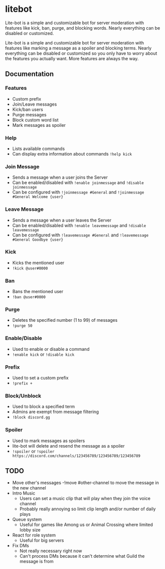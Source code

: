 # litebot

Lite-bot is a simple and customizable bot for server moderation with features like kick, ban, purge, and blocking words. Nearly everything can be disabled or customized.

Lite-bot is a simple and customizable bot for server moderation with features like marking a message as a spoiler and blocking terms. Nearly everything can be disabled or customized so you only have to worry about the features you actually want. More features are always the way.

## Documentation

### Features

- Custom prefix
- Join/Leave messages
- Kick/ban users
- Purge messages
- Block custom word list
- Mark messages as spoiler

### Help

- Lists available commands
- Can display extra information about commands `!help kick`

### Join Message

- Sends a message when a user joins the Server
- Can be enabled/disabled with `!enable joinmessage` and `!disable joinmessage`
- Can be configured with `!joinmessage #General` and `!joinmessage #General Welcome {user}`

### Leave Message

- Sends a message when a user leaves the Server
- Can be enabled/disabled with `!enable leavemessage` and `!disable leavemessage`
- Can be configured with `!leavemessage #General` and `!leavemessage #General Goodbye {user}`

### Kick

- Kicks the mentioned user
- `!kick @user#0000`

### Ban

- Bans the mentioned user
- `!ban @user#0000`

### Purge

- Deletes the specified number (1 to 99) of messages
- `!purge 50`

### Enable/Disable

- Used to enable or disable a command
- `!enable kick` or `!disable kick`

### Prefix

- Used to set a custom prefix
- `!prefix +`

### Block/Unblock

- Used to block a specified term
- Admins are exempt from message filtering
- `!block discord.gg`

### Spoiler

- Used to mark messages as spoilers
- lite-bot will delete and resend the message as a spoiler
- `!spoiler` or `!spoiler https://discord.com/channels/123456789/123456789/123456789`

## TODO

- Move other's messages
  -!move #other-channel to move the message in the new channel
- Intro Music
  - Users can set a music clip that will play when they join the voice channel
  - Probably really annoying so limit clip length and/or number of daily plays
- Queue system
  - Useful for games like Among us or Animal Crossing where limited lobby size
- React for role system
  - Useful for big servers
- Fix DMs
  - Not really necessary right now
  - Can't process DMs because it can't determine what Guild the message is from

